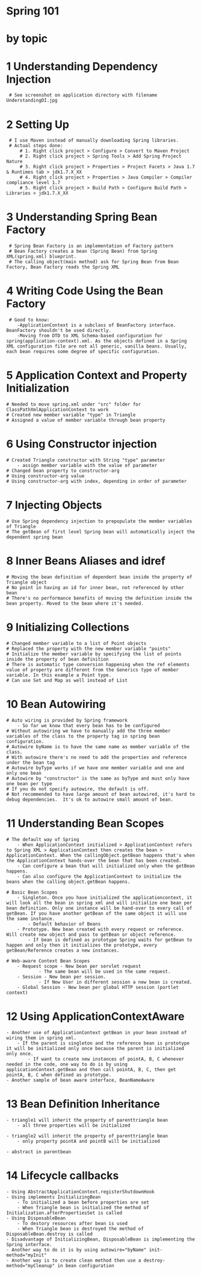 # Spring 101
# by topic

# 1 Understanding Dependency Injection
	 # See screenshot on application directory with filename UnderstandingDI.jpg
# 2 Setting Up 
	 # I use Maven instead of manually downloading Spring libraries. 
	 # Actual steps done:
		 # 1. Right click project > Configure > Convert to Maven Project 
		 # 2. Right click project > Spring Tools > Add Spring Project Nature
		 # 3. Right click project > Properties > Project Facets > Java 1.7 & Runtimes tab > jdk1.7.X_XX
		 # 4. Right click project > Properties > Java Compiler > Compiler compliance level 1.7
		 # 5. Right click project > Build Path > Configure Build Path > Libraries > jdk1.7.X_XX
# 3 Understanding Spring Bean Factory
	 # Spring Bean Factory is an implementation of Factory pattern
	 # Bean Factory creates a bean (Spring Bean) from Spring XML(spring.xml) blueprint.
	 # The calling object(main method) ask for Spring Bean from Bean Factory, Bean Factory reads the Spring XML

# 4 Writing Code Using the Bean Factory
	 # Good to know:
	 	-ApplicationContext is a subclass of BeanFactory interface. BeanFactory shouldn't be used directly.
	 	-Moving from DTD to XML Schema-based configuration for spring(application-context).xml. As the objects defined in a Spring XML configuration file are not all generic, vanilla beans. Usually, each bean requires some degree of specific configuration.
	 	
# 5 Application Context and Property Initialization
	# Needed to move spring.xml under "src" folder for ClassPathXmlApplicationContext to work
	# Created new member variable "type" in Triangle
	# Assigned a value of member variable through bean property
	
# 6 Using Constructor injection
	# Created Triangle constructor with String "type" parameter
		- assign member variable with the value of parameter	 
	# Changed bean property to constructor-arg
	# Using constructor-arg value
	# Using constructor-arg with index, depending in order of parameter

# 7 Injecting Objects
	# Use Spring dependency injection to prepopulate the member variables of Triangle
	# The getBean of first level Spring bean will automatically inject the dependent spring bean
	
# 8 Inner Beans Aliases and idref
	# Moving the bean definition of dependent bean inside the property of Triangle object
	# No point in having an id for inner bean, not referenced by other bean
	# There's no performance benefits of moving the definition inside the bean property. Moved to the bean where it's needed.

# 9 Initializing Collections
	# Changed member variable to a list of Point objects
	# Replaced the property with the new member variable "points"
	# Initialize the member variable by specifying the list of points inside the property of bean definition
	# There is automatic type conversion happening when the ref elements value of property are different from the Generics type of member variable. In this example a Point type. 
	# Can use Set and Map as well instead of List
	
# 10 Bean Autowiring
	# Auto wiring is provided by Spring framework
		- So far we know that every bean has to be configured
	# Without autowiring we have to manually add the three member variables of the class to the property tag in spring bean configuration.
	# Autowire byName is to have the same name as member variable of the class.
	# With autowire there's no need to add the properties and reference under the bean tag
	# Autowire byType works if we have one member variable and one and only one bean
	# Autowire by "constructor" is the same as byType and must only have one bean per type
	# If you do not specify autowire, the default is off.
	# Not recommended to have large amount of bean autowired, it's hard to debug dependencies.  It's ok to autowire small amount of bean.

# 11 Understanding Bean Scopes
	# The default way of Spring
		- When ApplicationContext initialized > ApplicationContext refers to Spring XML > ApplicationContext then creates the bean > ApplicationContext. When the callingObject.getBean happens that's when the ApplicationContext hands-over the bean that has been created.
		- Can configure a bean that will initialized only when the getBean happens.
		- Can also configure the ApplicationContext to initialize the beans when the calling object.getBean happens.
		
	# Basic Bean Scopes
		- Singleton. Once you have initialized the applicationcontext, it will look all the bean in spring xml and will initialize one bean per bean definition. Only one instance will be hand-over to every call of getBean. If you have another getBean of the same object it will use the same instance.
	 		- Default behavior of Beans 
	 	- Prototype. New bean created with every request or reference. Will create new object and pass to getBean or object reference.
	 		- If bean is defined as prototype Spring waits for getBean to happen and only then it initializes the prototype, every getBean/Reference creates a new instances.
	
	# Web-aware Context Bean Scopes
		- Request scope - New bean per servlet request
				- The same bean will be used in the same request.
		- Session - New bean per session.
				- If New User in different session a new bean is created.
		- Global Session - New bean per global HTTP session (portlet context)
# 12 Using ApplicationContextAware
	- Another use of ApplicationContext getBean in your bean instead of wiring them in spring xml.
		- If the parent is singleton and the reference bean is prototype it will be initialized only once because the parent is initialized only once.
			- If want to create new instances of pointA, B, C whenever needed in the code, one way to do is by using applicationContext.getBean and then call pointA, B, C, then get pointA, B, C when defined as prototype. 
	- Another sample of bean aware interface, BeanNameAware
	
# 13 Bean Definition Inheritance
	- triangle1 will inherit the property of parenttriangle bean
		- all three properties will be initialized
		
	- triangle2 will inherit the property of parenttriangle bean
		- only property pointA and pointB will be initialized
		
	- abstract in parentbean

# 14 Lifecycle callbacks
	- Using AbstractApplicationContext.registerShutdownHook
	- Using implements InitializingBean
		- To initialized a bean before properties are set
		- When Triangle bean is initialized the method of Initialization.afterPropertiesSet is called	
	- Using DisposableBean
		- To destory resources after bean is used
		- When Triangle bean is destroyed the method of DisposableBean.destroy is called
	- Disadvantage of InitializingBean, DisposableBean is implementing the Spring interface.
	- Another way to do it is by using autowire="byName" init-method="myInit"
	- Another way is to create clean method then use a destroy-method="myCleanup" in bean configuration
	
		
	